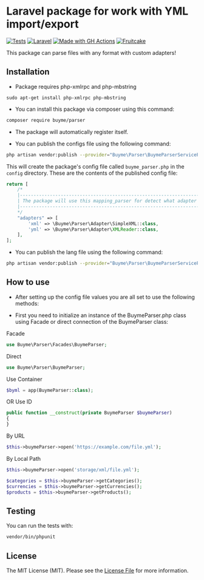 # Laravel package for work with YML import/export

[![Tests](https://github.com/buymeua/parser/actions/workflows/action.yml/badge.svg?branch=master)](https://github.com/buymeua/parser/actions)
[![Laravel](https://img.shields.io/badge/Laravel-FF2D20?logo=laravel&logoColor=white)](https://github.com/https://github.com/Buymeua/parser)
[![Made with GH Actions](https://img.shields.io/badge/CI-GitHub_Actions-blue?logo=github-actions&logoColor=white)](https://github.com/features/actions "Go to GitHub Actions homepage")
[![Fruitcake](https://img.shields.io/badge/Powered%20By-Splx-b2bc35.svg)](https://splx-rust.ml)

This package can parse files with any format with custom adapters!

## Installation

- Package requires php-xmlrpc and php-mbstring

```
sudo apt-get install php-xmlrpc php-mbstring
```

- You can install this package via composer using this command:

```bash
composer require buyme/parser
```

- The package will automatically register itself.

- You can publish the configs file using the following command:

```bash
php artisan vendor:publish --provider="Buyme\Parser\BuymeParserServiceProvider" --tag=buyme-parser-config
```

This will create the package's config file called `buyme_parser.php` in the `config` directory. These are the contents of the published config file:

```php
return [
    /*
    |------------------------------------------------------------------------------------------------------------
    | The package will use this mapping_parser for detect what adapter need connect to parse file by extension.
    |------------------------------------------------------------------------------------------------------------
    */
    "adapters" => [
        'xml' => \Buyme\Parser\Adapter\SimpleXML::class,
        'yml' => \Buyme\Parser\Adapter\XMLReader::class,
    ],
];
```

- You can publish the lang file using the following command:

```bash
php artisan vendor:publish --provider="Buyme\Parser\BuymeParserServiceProvider" --tag=buyme-parser-lang
```


## How to use

- After setting up the config file values you are all set to use the following methods:

- First you need to initialize an instance of the BuymeParser.php class using Facade or direct connection of the BuymeParser class:

 Facade
```php
use Buyme\Parser\Facades\BuymeParser;
```
 Direct
```php
use Buyme\Parser\BuymeParser;
```

 Use Container

```php
$byml = app(BuymeParser::class);
```
 OR Use ID
```php
public function __construct(private BuymeParser $buymeParser)
{
}
```

 By URL
```php
$this->buymeParser->open('https://example.com/file.yml');
```
 By Local Path
```php
$this->buymeParser->open('storage/xml/file.yml');
```

```php
$categories = $this->buymeParser->getCategories();
$currencies = $this->buymeParser->getCurrencies();
$products = $this->buymeParser->getProducts();
```

## Testing

You can run the tests with:

```bash
vendor/bin/phpunit
```

## License

The MIT License (MIT). Please see the [License File](LICENSE.md) for more information.